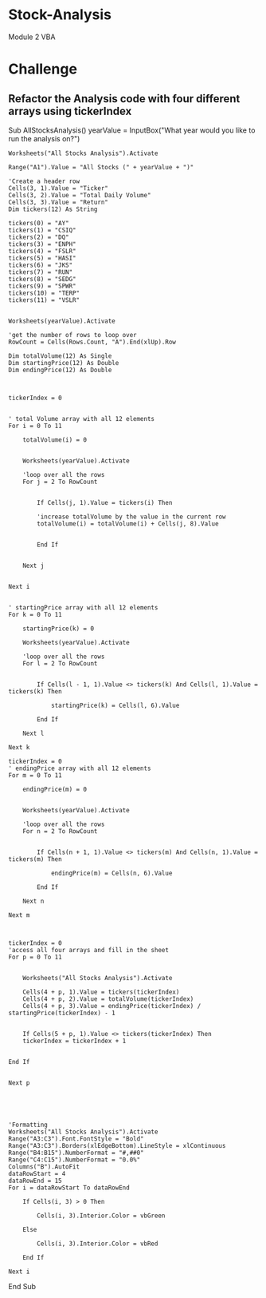 # Stock-Analysis
 Module 2 VBA
# Challenge
## Refactor the Analysis code with four different arrays using tickerIndex
Sub AllStocksAnalysis()
    yearValue = InputBox("What year would you like to run the analysis on?")

    Worksheets("All Stocks Analysis").Activate

    Range("A1").Value = "All Stocks (" + yearValue + ")"

    'Create a header row
    Cells(3, 1).Value = "Ticker"
    Cells(3, 2).Value = "Total Daily Volume"
    Cells(3, 3).Value = "Return"
    Dim tickers(12) As String

    tickers(0) = "AY"
    tickers(1) = "CSIQ"
    tickers(2) = "DQ"
    tickers(3) = "ENPH"
    tickers(4) = "FSLR"
    tickers(5) = "HASI"
    tickers(6) = "JKS"
    tickers(7) = "RUN"
    tickers(8) = "SEDG"
    tickers(9) = "SPWR"
    tickers(10) = "TERP"
    tickers(11) = "VSLR"


    Worksheets(yearValue).Activate

    'get the number of rows to loop over
    RowCount = Cells(Rows.Count, "A").End(xlUp).Row
    
    Dim totalVolume(12) As Single
    Dim startingPrice(12) As Double
    Dim endingPrice(12) As Double
    
    
    
    tickerIndex = 0
    
    
    ' total Volume array with all 12 elements
    For i = 0 To 11

        totalVolume(i) = 0
    
        
        Worksheets(yearValue).Activate

        'loop over all the rows
        For j = 2 To RowCount
    
            
            If Cells(j, 1).Value = tickers(i) Then

            'increase totalVolume by the value in the current row
            totalVolume(i) = totalVolume(i) + Cells(j, 8).Value
        
     
            End If
            
            
        Next j
        
        
    Next i
    

    ' startingPrice array with all 12 elements
    For k = 0 To 11

        startingPrice(k) = 0
        
        Worksheets(yearValue).Activate

        'loop over all the rows
        For l = 2 To RowCount
    
            
            If Cells(l - 1, 1).Value <> tickers(k) And Cells(l, 1).Value = tickers(k) Then

                startingPrice(k) = Cells(l, 6).Value

            End If
            
        Next l

    Next k
    
    tickerIndex = 0
    ' endingPrice array with all 12 elements
    For m = 0 To 11

        endingPrice(m) = 0

        
        Worksheets(yearValue).Activate

        'loop over all the rows
        For n = 2 To RowCount
    

            If Cells(n + 1, 1).Value <> tickers(m) And Cells(n, 1).Value = tickers(m) Then

                endingPrice(m) = Cells(n, 6).Value

            End If
            
        Next n

    Next m
     
     
     
    tickerIndex = 0
    'access all four arrays and fill in the sheet
    For p = 0 To 11
            

        Worksheets("All Stocks Analysis").Activate
        
        Cells(4 + p, 1).Value = tickers(tickerIndex)
        Cells(4 + p, 2).Value = totalVolume(tickerIndex)
        Cells(4 + p, 3).Value = endingPrice(tickerIndex) / startingPrice(tickerIndex) - 1
        
    
        If Cells(5 + p, 1).Value <> tickers(tickerIndex) Then
        tickerIndex = tickerIndex + 1
                
                
    End If


    Next p
     
 
 
 
 
    'Formatting
    Worksheets("All Stocks Analysis").Activate
    Range("A3:C3").Font.FontStyle = "Bold"
    Range("A3:C3").Borders(xlEdgeBottom).LineStyle = xlContinuous
    Range("B4:B15").NumberFormat = "#,##0"
    Range("C4:C15").NumberFormat = "0.0%"
    Columns("B").AutoFit
    dataRowStart = 4
    dataRowEnd = 15
    For i = dataRowStart To dataRowEnd

        If Cells(i, 3) > 0 Then

            Cells(i, 3).Interior.Color = vbGreen

        Else

            Cells(i, 3).Interior.Color = vbRed

        End If

    Next i

    
End Sub
